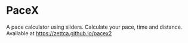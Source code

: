 # PaceX

A pace calculator using sliders. Calculate your pace, time and distance.
Available at https://zettca.github.io/pacex2
